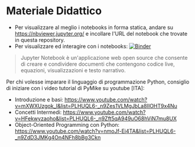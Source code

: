 # Materiale Didattico
- Per visualizzare al meglio i notebooks in forma statica, andare su https://nbviewer.jupyter.org/ e incollare l'URL del notebook che trovate in questa repository.
- Per visualizzare ed interagire con i notebooks: [![Binder](https://mybinder.org/badge_logo.svg)](https://mybinder.org/v2/gh/DSSchiera/materials/HEAD)

> Jupyter Notebook è un'applicazione web open source che consente di creare e condividere documenti che contengono codice live, equazioni, visualizzazioni e testo narrativo.
> 

Per chi volesse imparare il linguaggio di programmazione Python, consiglio di iniziare con i video tutorial di PyMike su youtube [ITA]:
- Introduzione e basi: https://www.youtube.com/watch?v=mXWXUzgok_I&list=PLHUQL6-_n9Zes1VLMgJbLa8IIOHT9x4Nu
- Concetti Intermedi: https://www.youtube.com/watch?v=HFekwyzaoho&list=PLHUQL6-_n9Zft5qA949uO68hViN7mu8UX
- Object-Oriented Programming con Python: https://www.youtube.com/watch?v=nmoJf-Ei4TA&list=PLHUQL6-_n9ZdD3JMKg4On4NFh8bBg3Ckn
